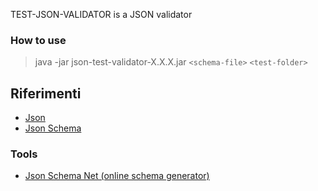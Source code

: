 TEST-JSON-VALIDATOR is a JSON validator

### How to use
 
> java -jar json-test-validator-X.X.X.jar ```<schema-file>``` ```<test-folder>```

## Riferimenti
- [Json](http://www.json.org/json-it.html)
- [Json Schema](https://json-schema.org)

### Tools
- [Json Schema Net (online schema generator)](https://jsonschema.net)
